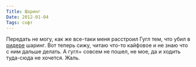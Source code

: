 ```yaml
---
Title: Шаринг
Date: 2012-01-04
Tags: софт
---
```


Передать не могу, как же все-таки меня расстроил Гугл тем, что убил в [ридере](google.com/reader) шаринг. Вот теперь сижу, читаю что-то кайфовое и не знаю что с ним дальше делать. А гугл+ совсем не пошел, не мое, да и ходить туда-сюда не хочется. Жаль.